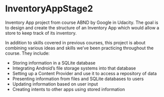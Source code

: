 # InventoryAppStage2
Inventory App project from course ABND by Google in Udacity. The goal is to design and create the structure of an Inventory App which would allow a store to keep track of its inventory. 

In addition to skills covered in previous courses, this project is about combining various ideas and skills we’ve been practicing throughout the course. They include:

- Storing information in a SQLite database
- Integrating Android’s file storage systems into that database
- Setting up a Content Provider and use it to access a repository of data
- Presenting information from files and SQLite databases to users
- Updating information based on user input
- Creating intents to other apps using stored information

